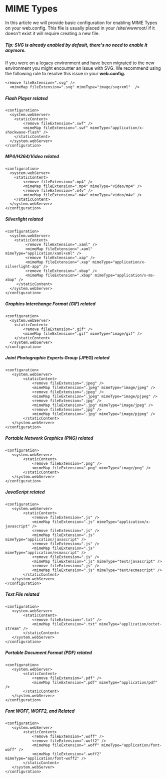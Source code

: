 # MIME Types
In this article we will provide basic configuration for enabling MIME Types on your web.config. This file is usually placed in your /site/wwwroot/ if it doesn't exist it will require creating a new file.

##### Tip: SVG is already enabled by default, there's no need to enable it anymore.
If you were on a legacy environment and have been migrated to the new environment you might encounter an issue with SVG. We recommend using the following rule to resolve this issue in your **web.config.**

    <remove fileExtension=".svg" />
      <mimeMap fileExtension=".svg" mimeType="image/svg+xml"  />

##### Flash Player related
	<configuration>
	  <system.webServer>
		<staticContent>
			<remove fileExtension=".swf" />
			<mimeMap fileExtension=".swf" mimeType="application/x-shockwave-flash" />
		</staticContent>
	  </system.webServer>
	</configuration>

##### MP4/H264/Video related
   	<configuration>
      <system.webServer>
    	<staticContent>
    		<remove fileExtension=".mp4" />
    		<mimeMap fileExtension=".mp4" mimeType="video/mp4" />
    		<remove fileExtension=".m4v" />
    		<mimeMap fileExtension=".m4v" mimeType="video/m4v" />
    	</staticContent>
      </system.webServer>
    </configuration>

##### Silverlight related
    <configuration>
      <system.webServer>
        <staticContent>
    		 <remove fileExtension=".xaml" /> 
             <mimeMap fileExtension=".xaml" mimeType="application/xaml+xml" />
    		 <remove fileExtension=".xap" />
             <mimeMap fileExtension=".xap" mimeType="application/x-silverlight-app" />
    		 <remove fileExtension=".xbap" />
             <mimeMap fileExtension=".xbap" mimeType="application/x-ms-xbap" />
         </staticContent>
      </system.webServer>
    </configuration>

##### Graphics Interchange Format (GIF) related
	<configuration>
	  <system.webServer>
		<staticContent>
			<remove fileExtension=".gif" />
			<mimeMap fileExtension=".gif" mimeType="image/gif" />
		</staticContent>
	  </system.webServer>
	</configuration>

##### Joint Photographic Experts Group (JPEG) related
	<configuration>
 	   <system.webServer>
    	    <staticContent>
            	<remove fileExtension=".jpeg" />
            	<mimeMap fileExtension=".jpeg" mimeType="image/jpeg" />
				<remove fileExtension=".jpeg" />
            	<mimeMap fileExtension=".jpeg" mimeType="image/pjpeg" />
				<remove fileExtension=".jpg" />
            	<mimeMap fileExtension=".jpg" mimeType="image/jpeg" />
				<remove fileExtension=".jpg" />
            	<mimeMap fileExtension=".jpg" mimeType="image/pjpeg" />
        	</staticContent>
 	   </system.webServer>
	</configuration>


##### Portable Network Graphics (PNG) related
	<configuration>
 	   <system.webServer>
    	    <staticContent>
            	<remove fileExtension=".png" />
            	<mimeMap fileExtension=".png" mimeType="image/png" />
        	</staticContent>
 	   </system.webServer>
	</configuration>

##### JavaScript related
	<configuration>
 	   <system.webServer>
    	    <staticContent>
            	<remove fileExtension=".js" />
            	<mimeMap fileExtension=".js" mimeType="application/x-javascript" />
				<remove fileExtension=".js" />
            	<mimeMap fileExtension=".js" mimeType="application/javascript" />
				<remove fileExtension=".js" />
            	<mimeMap fileExtension=".js" mimeType="application/ecmascript" />
				<remove fileExtension=".js" />
            	<mimeMap fileExtension=".js" mimeType="text/javascript" />
				<remove fileExtension=".js" />
            	<mimeMap fileExtension=".js" mimeType="text/ecmascript" />
			</staticContent>
 	   </system.webServer>
	</configuration>

##### Text File related
	<configuration>
 	   <system.webServer>
    	    <staticContent>
            	<remove fileExtension=".txt" />
            	<mimeMap fileExtension=".txt" mimeType="application/octet-stream" />
        	</staticContent>
 	   </system.webServer>
	</configuration>

##### Portable Document Format (PDF) related
	<configuration>
 	   <system.webServer>
    	    <staticContent>
            	<remove fileExtension=".pdf" />
            	<mimeMap fileExtension=".pdf" mimeType="application/pdf" />
        	</staticContent>
 	   </system.webServer>
	</configuration>

##### Font WOFF, WOFF2, and Related
	<configuration>
 	   <system.webServer>
    	    <staticContent>
            	<remove fileExtension=".woff" />
            	<remove fileExtension=".woff2" />
            	<mimeMap fileExtension=".woff" mimeType="application/font-woff" />
            	<mimeMap fileExtension=".woff2" mimeType="application/font-woff2" />
        	</staticContent>
 	   </system.webServer>
	</configuration>